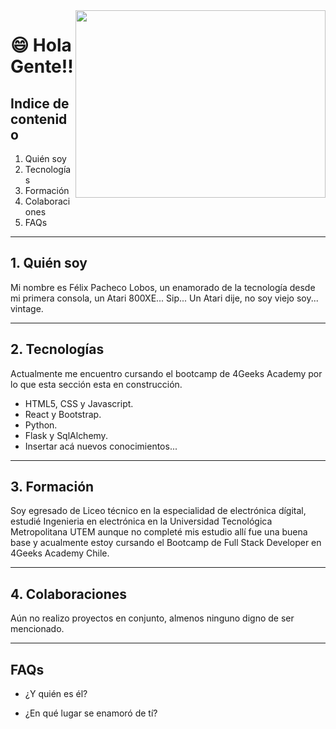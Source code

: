 <img src="https://user-images.githubusercontent.com/75093385/224395908-5a553576-1c04-471e-ab6d-a080fb8c8f87.gif" width="400" height="300" align="right" />

# 😄 Hola Gente!!  


## Indice de contenido

1. Quién soy
2. Tecnologías
3. Formación
4. Colaboraciones
5. FAQs

***
## 1. Quién soy

Mi nombre es Félix Pacheco Lobos, un enamorado de la tecnología desde mi primera consola, un Atari 800XE... Sip... Un Atari dije, no soy viejo soy... vintage.

***
## 2. Tecnologías

Actualmente me encuentro cursando el bootcamp de 4Geeks Academy por lo que esta sección esta en construcción.

- HTML5, CSS y Javascript.
- React y Bootstrap.
- Python.
- Flask y SqlAlchemy.
- Insertar acá nuevos conocimientos...

***
## 3. Formación

Soy egresado de Liceo técnico en la especialidad de electrónica dígital, estudié Ingenieria en electrónica en la Universidad Tecnológica Metropolitana UTEM aunque no completé mis estudio allí fue una buena base y acualmente estoy cursando el Bootcamp de Full Stack Developer en 4Geeks Academy Chile.

***
## 4. Colaboraciones

Aún no realizo proyectos en conjunto, almenos ninguno digno de ser mencionado.

***
## FAQs

- ¿Y quién es él?


- ¿En qué lugar se enamoró de tí?
